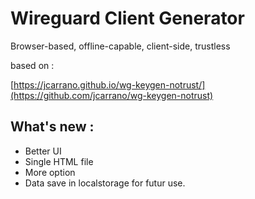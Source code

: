 # Wireguard Client Generator

Browser-based, offline-capable, client-side, trustless

based on :

[https://jcarrano.github.io/wg-keygen-notrust/](https://github.com/jcarrano/wg-keygen-notrust)

## What's new :

- Better UI
- Single HTML file
- More option
- Data save in localstorage for futur use.
